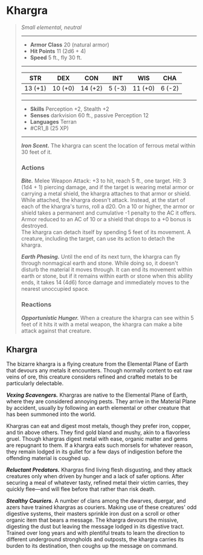 # Khargra
>*Small elemental, neutral*
>___
>- **Armor Class** 20 (natural armor)
>- **Hit Points** 11 (2d6 + 4)
>- **Speed** 5 ft., fly 30 ft.
>___
>|STR|DEX|CON|INT|WIS|CHA|
>|:---:|:---:|:---:|:---:|:---:|:---:|
>|13 (+1)|10 (+0)|14 (+2)|5 (-3)|11 (+0)|6 (-2)|
>___
>- **Skills** Perception +2, Stealth +2
>- **Senses** darkvision 60 ft., passive Perception 12
>- **Languages** Terran
>- #CR1_8 (25 XP)
>___
>***Iron Scent.*** The khargra can scent the location of ferrous metal within 30 feet of it.  
>
>### Actions
>***Bite.*** Melee Weapon Attack: +3 to hit, reach 5 ft., one target. Hit: 3 (1d4 + 1) piercing damage, and if the target is wearing metal armor or carrying a metal shield, the khargra attaches to that armor or shield. While attached, the khargra doesn't attack. Instead, at the start of each of the khargra's turns, roll a d20. On a 10 or higher, the armor or shield takes a permanent and cumulative -1 penalty to the AC it offers. Armor reduced to an AC of 10 or a shield that drops to a +0 bonus is destroyed.  
>The khargra can detach itself by spending 5 feet of its movement. A creature, including the target, can use its action to detach the khargra.  
>
>***Earth Phasing.*** Until the end of its next turn, the khargra can fly through nonmagical earth and stone. While doing so, it doesn't disturb the material it moves through. It can end its movement within earth or stone, but if it remains within earth or stone when this ability ends, it takes 14 (4d6) force damage and immediately moves to the nearest unoccupied space.  
>
>### Reactions
>***Opportunistic Hunger.*** When a creature the khargra can see within 5 feet of it hits it with a metal weapon, the khargra can make a bite attack against that creature.

## Khargra

The bizarre khargra is a flying creature from the Elemental Plane of Earth that devours any metals it encounters. Though normally content to eat raw veins of ore, this creature considers refined and crafted metals to be particularly delectable.

***Vexing Scavengers.*** Khargras are native to the Elemental Plane of Earth, where they are considered annoying pests. They arrive in the Material Plane by accident, usually by following an earth elemental or other creature that has been summoned into the world.

Khargras can eat and digest most metals, though they prefer iron, copper, and tin above others. They find gold bland and mushy, akin to a flavorless gruel. Though khargras digest metal with ease, organic matter and gems are repugnant to them. If a khargra eats such morsels for whatever reason, they remain lodged in its gullet for a few days of indigestion before the offending material is coughed up.

***Reluctant Predators.*** Khargras find living flesh disgusting, and they attack creatures only when driven by hunger and a lack of safer options. After securing a meal of whatever tasty, refined metal their victim carries, they quickly flee—and will flee before that rather than risk death.

***Stealthy Couriers.*** A number of clans among the dwarves, duergar, and azers have trained khargras as couriers. Making use of these creatures' odd digestive systems, their masters sprinkle iron dust on a scroll or other organic item that bears a message. The khargra devours the missive, digesting the dust but leaving the message lodged in its digestive tract. Trained over long years and with plentiful treats to learn the direction to different underground strongholds and outposts, the khargra carries its burden to its destination, then coughs up the message on command.